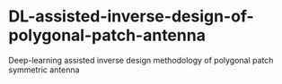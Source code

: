 # DL-assisted-inverse-design-of-polygonal-patch-antenna
Deep-learning assisted inverse design methodology of polygonal patch symmetric antenna
